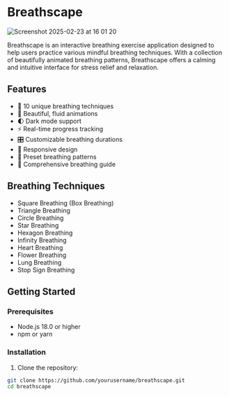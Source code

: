 # Breathscape

![Screenshot 2025-02-23 at 16 01 20](https://github.com/user-attachments/assets/9de5e5b8-1c25-4505-910f-06f6860dc568)


Breathscape is an interactive breathing exercise application designed to help users practice various mindful breathing techniques. With a collection of beautifully animated breathing patterns, Breathscape offers a calming and intuitive interface for stress relief and relaxation.

## Features

- 🌟 10 unique breathing techniques
- 🎨 Beautiful, fluid animations
- 🌓 Dark mode support
- ⚡ Real-time progress tracking
- 🎛️ Customizable breathing durations
- 📱 Responsive design
- 🎯 Preset breathing patterns
- 📖 Comprehensive breathing guide

## Breathing Techniques

- Square Breathing (Box Breathing)
- Triangle Breathing
- Circle Breathing
- Star Breathing
- Hexagon Breathing
- Infinity Breathing
- Heart Breathing
- Flower Breathing
- Lung Breathing
- Stop Sign Breathing

## Getting Started

### Prerequisites

- Node.js 18.0 or higher
- npm or yarn

### Installation

1. Clone the repository:
```bash
git clone https://github.com/yourusername/breathscape.git
cd breathscape

